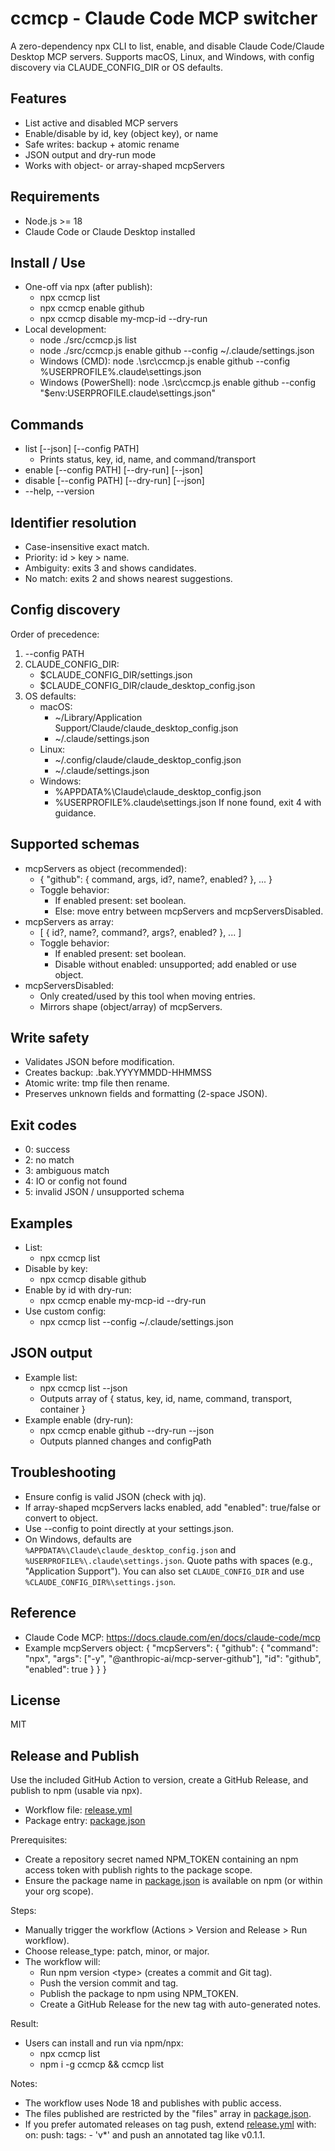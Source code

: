 # ccmcp - Claude Code MCP switcher

A zero-dependency npx CLI to list, enable, and disable Claude Code/Claude Desktop MCP servers.
Supports macOS, Linux, and Windows, with config discovery via CLAUDE_CONFIG_DIR or OS defaults.

## Features
- List active and disabled MCP servers
- Enable/disable by id, key (object key), or name
- Safe writes: backup + atomic rename
- JSON output and dry-run mode
- Works with object- or array-shaped mcpServers

## Requirements
- Node.js >= 18
- Claude Code or Claude Desktop installed

## Install / Use
- One-off via npx (after publish):
  - npx ccmcp list
  - npx ccmcp enable github
  - npx ccmcp disable my-mcp-id --dry-run
- Local development:
  - node ./src/ccmcp.js list
  - node ./src/ccmcp.js enable github --config ~/.claude/settings.json
  - Windows (CMD): node .\src\ccmcp.js enable github --config %USERPROFILE%\.claude\settings.json
  - Windows (PowerShell): node .\src\ccmcp.js enable github --config "$env:USERPROFILE\.claude\settings.json"

## Commands
- list [--json] [--config PATH]
  - Prints status, key, id, name, and command/transport
- enable <identifier> [--config PATH] [--dry-run] [--json]
- disable <identifier> [--config PATH] [--dry-run] [--json]
- --help, --version

## Identifier resolution
- Case-insensitive exact match.
- Priority: id > key > name.
- Ambiguity: exits 3 and shows candidates.
- No match: exits 2 and shows nearest suggestions.

## Config discovery
Order of precedence:
1) --config PATH
2) CLAUDE_CONFIG_DIR:
   - $CLAUDE_CONFIG_DIR/settings.json
   - $CLAUDE_CONFIG_DIR/claude_desktop_config.json
3) OS defaults:
   - macOS:
     - ~/Library/Application Support/Claude/claude_desktop_config.json
     - ~/.claude/settings.json
   - Linux:
     - ~/.config/claude/claude_desktop_config.json
     - ~/.claude/settings.json
   - Windows:
     - %APPDATA%\Claude\claude_desktop_config.json
     - %USERPROFILE%\.claude\settings.json
If none found, exit 4 with guidance.

## Supported schemas
- mcpServers as object (recommended):
  - { "github": { command, args, id?, name?, enabled? }, ... }
  - Toggle behavior:
    - If enabled present: set boolean.
    - Else: move entry between mcpServers and mcpServersDisabled.
- mcpServers as array:
  - [ { id?, name?, command?, args?, enabled? }, ... ]
  - Toggle behavior:
    - If enabled present: set boolean.
    - Disable without enabled: unsupported; add enabled or use object.
- mcpServersDisabled:
  - Only created/used by this tool when moving entries.
  - Mirrors shape (object/array) of mcpServers.

## Write safety
- Validates JSON before modification.
- Creates backup: <file>.bak.YYYYMMDD-HHMMSS
- Atomic write: tmp file then rename.
- Preserves unknown fields and formatting (2-space JSON).

## Exit codes
- 0: success
- 2: no match
- 3: ambiguous match
- 4: IO or config not found
- 5: invalid JSON / unsupported schema

## Examples
- List:
  - npx ccmcp list
- Disable by key:
  - npx ccmcp disable github
- Enable by id with dry-run:
  - npx ccmcp enable my-mcp-id --dry-run
- Use custom config:
  - npx ccmcp list --config ~/.claude/settings.json

## JSON output
- Example list:
  - npx ccmcp list --json
  - Outputs array of { status, key, id, name, command, transport, container }
- Example enable (dry-run):
  - npx ccmcp enable github --dry-run --json
  - Outputs planned changes and configPath

## Troubleshooting
- Ensure config is valid JSON (check with jq).
- If array-shaped mcpServers lacks enabled, add "enabled": true/false or convert to object.
- Use --config to point directly at your settings.json.
- On Windows, defaults are `%APPDATA%\Claude\claude_desktop_config.json` and `%USERPROFILE%\.claude\settings.json`. Quote paths with spaces (e.g., "Application Support"). You can also set `CLAUDE_CONFIG_DIR` and use `%CLAUDE_CONFIG_DIR%\settings.json`.

## Reference
- Claude Code MCP: https://docs.claude.com/en/docs/claude-code/mcp
- Example mcpServers object:
  {
    "mcpServers": {
      "github": {
        "command": "npx",
        "args": ["-y", "@anthropic-ai/mcp-server-github"],
        "id": "github",
        "enabled": true
      }
    }
  }

## License
MIT

## Release and Publish

Use the included GitHub Action to version, create a GitHub Release, and publish to npm (usable via npx).

- Workflow file: [release.yml](.github/workflows/release.yml:1)
- Package entry: [package.json](./package.json:1)

Prerequisites:
- Create a repository secret named NPM_TOKEN containing an npm access token with publish rights to the package scope.
- Ensure the package name in [package.json](./package.json:1) is available on npm (or within your org scope).

Steps:
- Manually trigger the workflow (Actions &gt; Version and Release &gt; Run workflow).
- Choose release_type: patch, minor, or major.
- The workflow will:
  - Run npm version &lt;type&gt; (creates a commit and Git tag).
  - Push the version commit and tag.
  - Publish the package to npm using NPM_TOKEN.
  - Create a GitHub Release for the new tag with auto-generated notes.

Result:
- Users can install and run via npm/npx:
  - npx ccmcp list
  - npm i -g ccmcp &amp;&amp; ccmcp list

Notes:
- The workflow uses Node 18 and publishes with public access.
- The files published are restricted by the "files" array in [package.json](./package.json:1).
- If you prefer automated releases on tag push, extend [release.yml](.github/workflows/release.yml:1) with:
  on:
    push:
      tags:
        - 'v*'
  and push an annotated tag like v0.1.1.
